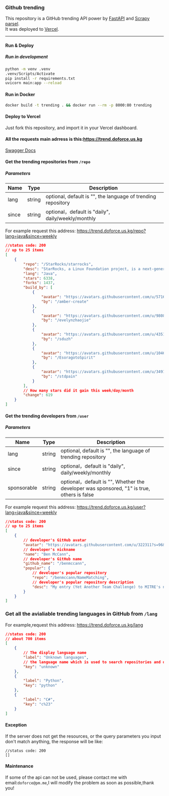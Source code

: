 ### Github trending

This repository is a GitHub trending API power by [FastAPI](https://fastapi.tiangolo.com) and [Scrapy parsel](https://github.com/scrapy/parsel).</br>
It was deployed to [Vercel](https://vercel.com).

---

#### Run & Deploy

##### Run in development

```bash
python -m venv .venv
.venv/Scripts/Activate
pip install -r requirements.txt
uvicorn main:app --reload
```

#### Run in Docker

```bash
docker build -t trending . && docker run --rm -p 8000:80 trending
```

#### Deploy to Vercel

Just fork this repository, and import it in your Vercel dashboard.

#### All the requests main adrress is this:https://trend.doforce.us.kg

[Swagger Docs](https://trend.doforce.us.kg/docs)

#### Get the trending repositories from `/repo`

##### Parameters

| Name  | Type   | Description                                                  |
| ----- | ------ | ------------------------------------------------------------ |
| lang  | string | optional, default is "", the language of trending repository |
| since | string | optional，default is "daily", daily/weekly/monthly           |

For example request this address:
https://trend.doforce.us.kg/repo?lang=java&since=weekly

```json
//status code: 200
// up to 25 items
[
    {
        "repo": "/StarRocks/starrocks",
        "desc": "StarRocks, a Linux Foundation project, is a next-generation sub-second MPP OLAP database for full analytics scenarios, including multi-dimensional analytics, real-time analytics, and ad-hoc queries. InfoWorld’s 2023 BOSSIE Award for best open source software.",
        "lang": "Java",
        "stars": 6338,
        "forks": 1437,
        "build_by": [
            {
                "avatar": "https://avatars.githubusercontent.com/u/57167462?s=40&v=4",
                "by": "/amber-create"
            },
            {
                "avatar": "https://avatars.githubusercontent.com/u/98087056?s=40&v=4",
                "by": "/evelynzhaojie"
            },
            {
                "avatar": "https://avatars.githubusercontent.com/u/4351040?s=40&v=4",
                "by": "/sduzh"
            },
            {
                "avatar": "https://avatars.githubusercontent.com/u/104624482?s=40&v=4",
                "by": "/EsoragotoSpirit"
            },
            {
                "avatar": "https://avatars.githubusercontent.com/u/34912776?s=40&v=4",
                "by": "/stdpain"
            }
        ],
        // How many stars did it gain this week/day/month
        "change": 619
    }
]
```

#### Get the trending developers from `/user`

##### Parameters

| Name        | Type   | Description                                                                                |
| ----------- | ------ | ------------------------------------------------------------------------------------------ |
| lang        | string | optional, default is "", the language of trending repository                               |
| since       | string | optional，default is "daily", daily/weekly/monthly                                         |
| sponsorable | string | optional，default is "", Whether the developer was sponsored, "1" is true, others is false |

For example request this address:
https://trend.doforce.us.kg/user?lang=java&since=weekly

```json
//status code: 200
// up to 25 items
[
    {
        // developer's GitHub avatar
        "avatar": "https://avatars.githubusercontent.com/u/322311?s=96&v=4",
        // developer's nickname
        "name": "Ben McCann",
        // developer's GitHub name
        "github_name": "/benmccann",
        "popular": {
            // developer's popular repository
            "repo": "/benmccann/NameMatching",
            // developer's popular repository description
            "desc": "My entry (Yet Another Team Challenge) to MITRE's name matching competition"
        }
    }
]
```

### Get all the avialiable trending languages in GitHub from `/lang`

For example,request this address:
https://trend.doforce.us.kg/lang

```json
//status code: 200
// about 700 items
[
    {
        // The display language name
        "label": "Unknown languages",
        // the language name which is used to search repositories and developers
        "key": "unknown"
    },
    {
        "label": "Python",
        "key": "python"
    },
    {
        "label": "C#",
        "key": "c%23"
    }
]
```

#### Exception

If the server does not get the resources, or the query parameters you input don't match anything, the response will be like:

```
//status code: 200
[]
```

#### Maintenance

If some of the api can not be used, please contact me with email:`doforce@pm.me`,I will modify the problem as soon as possible,thank you!
